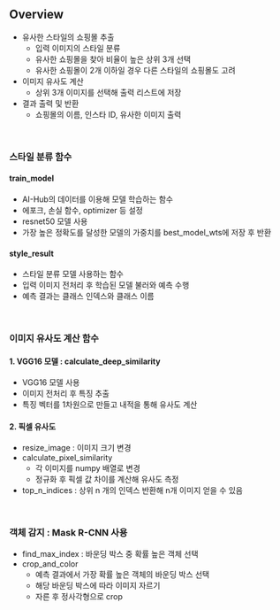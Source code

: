 ## Overview
- 유사한 스타일의 쇼핑몰 추출
  - 입력 이미지의 스타일 분류
  - 유사한 쇼핑몰을 찾아 비율이 높은 상위 3개 선택
  - 유사한 쇼핑몰이 2개 이하일 경우 다른 스타일의 쇼핑몰도 고려
- 이미지 유사도 계산
  - 상위 3개 이미지를 선택해 출력 리스트에 저장
- 결과 출력 및 반환
  - 쇼핑몰의 이름, 인스타 ID, 유사한 이미지 출력
<br>

### 스타일 분류 함수
#### train_model
- AI-Hub의 데이터를 이용해 모델 학습하는 함수
- 에포크, 손실 함수, optimizer 등 설정
- resnet50 모델 사용
- 가장 높은 정확도를 달성한 모델의 가중치를 best_model_wts에 저장 후 반환


#### style_result
- 스타일 분류 모델 사용하는 함수
- 입력 이미지 전처리 후 학습된 모델 불러와 예측 수행
- 예측 결과는 클래스 인덱스와 클래스 이름
<br>

### 이미지 유사도 계산 함수
#### 1. VGG16 모델 : calculate_deep_similarity
- VGG16 모델 사용
- 이미지 전처리 후 특징 추출
- 특징 벡터를 1차원으로 만들고 내적을 통해 유사도 계산


#### 2. 픽셀 유사도
- resize_image : 이미지 크기 변경
- calculate_pixel_similarity
    - 각 이미지를 numpy 배열로 변경
    - 정규화 후 픽셀 값 차이를 계산해 유사도 측정
- top_n_indices : 상위 n 개의 인덱스 반환해 n개 이미지 얻을 수 있음
<br>

### 객체 감지 : Mask R-CNN 사용
- find_max_index : 바운딩 박스 중 확률 높은 객체 선택
- crop_and_color
  - 예측 결과에서 가장 확률 높은 객체의 바운딩 박스 선택
  - 해당 바운딩 박스에 따라 이미지 자르기
  - 자른 후 정사각형으로 crop
